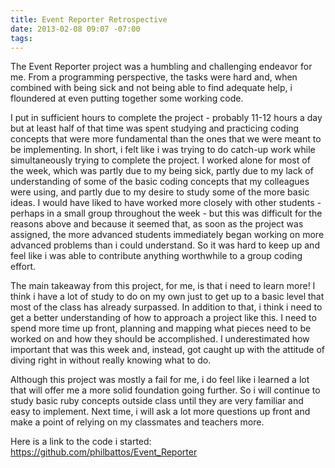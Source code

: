 ```yaml
---
title: Event Reporter Retrospective
date: 2013-02-08 09:07 -07:00
tags:
---
```


The Event Reporter project was a humbling and challenging endeavor for me. From a programming perspective, the tasks were hard and, when combined with being sick and not being able to find adequate help, i floundered at even putting together some working code. 

I put in sufficient hours to complete the project - probably 11-12 hours a day but at least half of that time was spent studying and practicing coding concepts that were more fundamental than the ones that we were meant to be implementing. In short, i felt like i was trying to do catch-up work while simultaneously trying to complete the project. I worked alone for most of the week, which was partly due to my being sick, partly due to my lack of understanding of some of the basic coding concepts that my colleagues were using, and partly due to my desire to study some of the more basic ideas. I would have liked to have worked more closely with other students - perhaps in a small group throughout the week - but this was difficult for the reasons above and because it seemed that, as soon as the project was assigned, the more advanced students immediately began working on more advanced problems than i could understand. So it was hard to keep up and feel like i was able to contribute anything worthwhile to a group coding effort.

The main takeaway from this project, for me, is that i need to learn more! I think i have a lot of study to do on my own just to get up to a basic level that most of the class has already surpassed. In addition to that, i think i need to get a better understanding of how to approach a project like this. I need to spend more time up front, planning and mapping what pieces need to be worked on and how they should be accomplished. I underestimated how important that was this week and, instead, got caught up with the attitude of diving right in without really knowing what to do.

Although this project was mostly a fail for me, i do feel like i learned a lot that will offer me a more solid foundation going further. So i will continue to study basic ruby concepts outside class until they are very familiar and easy to implement. Next time, i will ask a lot more questions up front and make a point of relying on my classmates and teachers more.

Here is a link to the code i started: https://github.com/philbattos/Event_Reporter